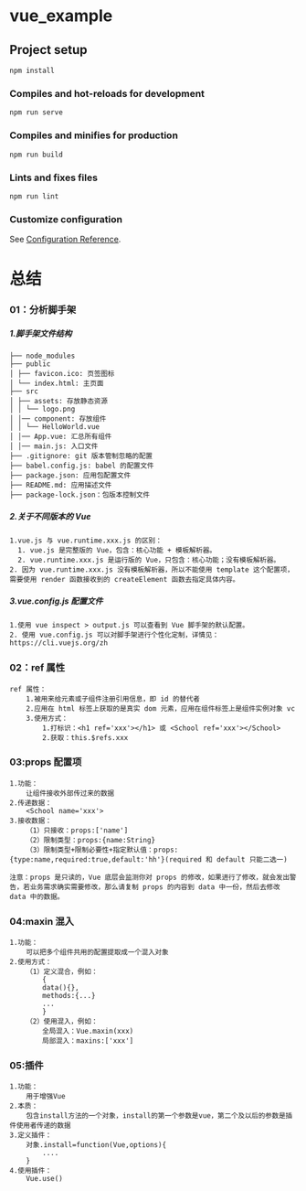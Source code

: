 # vue_example

## Project setup

```
npm install
```

### Compiles and hot-reloads for development

```
npm run serve
```

### Compiles and minifies for production

```
npm run build
```

### Lints and fixes files

```
npm run lint
```

### Customize configuration

See [Configuration Reference](https://cli.vuejs.org/config/).





# 总结

### 01：分析脚手架 

##### 1.脚手架文件结构

```
├── node_modules
├── public
│ ├── favicon.ico: 页签图标
│ └── index.html: 主页面
├── src
│ ├── assets: 存放静态资源
│ │ └── logo.png
│ │── component: 存放组件
│ │ └── HelloWorld.vue
│ │── App.vue: 汇总所有组件
│ │── main.js: 入口文件
├── .gitignore: git 版本管制忽略的配置
├── babel.config.js: babel 的配置文件
├── package.json: 应用包配置文件
├── README.md: 应用描述文件
├── package-lock.json：包版本控制文件
```

#####  2.关于不同版本的 Vue 

```
1.vue.js 与 vue.runtime.xxx.js 的区别：
  1. vue.js 是完整版的 Vue，包含：核心功能 + 模板解析器。
  2. vue.runtime.xxx.js 是运行版的 Vue，只包含：核心功能；没有模板解析器。
2. 因为 vue.runtime.xxx.js 没有模板解析器，所以不能使用 template 这个配置项，需要使用 render 函数接收到的 createElement 函数去指定具体内容。
```

##### 3.vue.config.js 配置文件 

```
1.使用 vue inspect > output.js 可以查看到 Vue 脚手架的默认配置。
2. 使用 vue.config.js 可以对脚手架进行个性化定制，详情见：https://cli.vuejs.org/zh
```

### 02：ref 属性

```
ref 属性： 
	1.被用来给元素或子组件注册引用信息，即 id 的替代者
    2.应用在 html 标签上获取的是真实 dom 元素，应用在组件标签上是组件实例对象 vc
    3.使用方式： 
    	1.打标识：<h1 ref='xxx'></h1> 或 <School ref='xxx'></School>
        2.获取：this.$refs.xxx
```

### 03:props 配置项 

```
1.功能：
	让组件接收外部传过来的数据 
2.传递数据：
	<School name='xxx'> 
3.接收数据：
    （1）只接收：props:['name']
    （2）限制类型：props:{name:String}
    （3）限制类型+限制必要性+指定默认值：props:{type:name,required:true,default:'hh'}(required 和 default 只能二选一)

注意：props 是只读的，Vue 底层会监测你对 props 的修改，如果进行了修改，就会发出警告，若业务需求确实需要修改，那么请复制 props 的内容到 data 中一份，然后去修改 data 中的数据。
```

### 04:maxin 混入

```
1.功能：
	可以把多个组件共用的配置提取成一个混入对象
2.使用方式：
    （1）定义混合，例如：
        {
        data(){},
        methods:{...}
        ...
        }
    （2）使用混入，例如：
        全局混入：Vue.maxin(xxx)
        局部混入：maxins:['xxx']
```

### 05:插件

```
1.功能：
	用于增强Vue
2.本质：
	包含install方法的一个对象，install的第一个参数是vue，第二个及以后的参数是插件使用者传递的数据
3.定义插件：
	对象.install=function(Vue,options){
		....
	}
4.使用插件：
	Vue.use()
```

